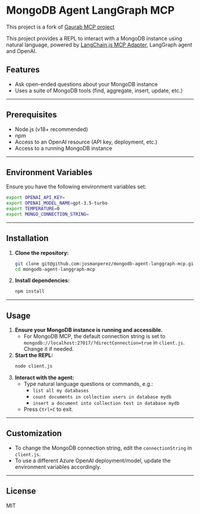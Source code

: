 # MongoDB Agent LangGraph MCP

This project is a fork of [Gaurab MCP project](git@github.com:GaurabAryal/mongodb-agent-langgraph-mcp.git)

This project provides a REPL to interact with a MongoDB instance using natural language, powered by [LangChain.js MCP Adapter](https://github.com/langchain-ai/langchainjs-mcp-adapters?tab=readme-ov-file), LangGraph agent and OpenAI.

## Features
- Ask open-ended questions about your MongoDB instance
- Uses a suite of MongoDB tools (find, aggregate, insert, update, etc.)

---

## Prerequisites
- Node.js (v18+ recommended)
- npm
- Access to an OpenAI resource (API key, deployment, etc.)
- Access to a running MongoDB instance

---

## Environment Variables
Ensure you have the following environment variables set:

```sh
export OPENAI_API_KEY=
export OPENAI_MODEL_NAME=gpt-3.5-turbo
export TEMPERATURE=0
export MONGO_CONNECTION_STRING=
```
---

## Installation
1. **Clone the repository:**
   ```sh
   git clone git@github.com:josmanperez/mongodb-agent-langgraph-mcp.git
   cd mongodb-agent-langgraph-mcp
   ```
2. **Install dependencies:**
   ```sh
   npm install
   ```

---

## Usage
1. **Ensure your MongoDB instance is running and accessible.**
   - For MongoDB MCP, the default connection string is set to `mongodb://localhost:27017/?directConnection=true` in `client.js`. Change it if needed.
2. **Start the REPL:**
   ```sh
   node client.js
   ```
3. **Interact with the agent:**
   - Type natural language questions or commands, e.g.:
     - `list all my databases`
     - `count documents in collection users in database mydb`
     - `insert a document into collection test in database mydb`
   - Press `Ctrl+C` to exit.

---

## Customization
- To change the MongoDB connection string, edit the `connectionString` in `client.js`.
- To use a different Azure OpenAI deployment/model, update the environment variables accordingly.

---

## License
MIT 
